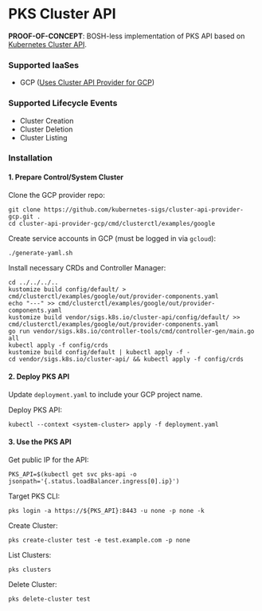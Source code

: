 # PKS Cluster API

**PROOF-OF-CONCEPT**: BOSH-less implementation of PKS API based on [Kubernetes Cluster API](https://github.com/kubernetes-sigs/cluster-api).

### Supported IaaSes
* GCP ([Uses Cluster API Provider for GCP](https://github.com/kubernetes-sigs/cluster-api-provider-gcp))

### Supported Lifecycle Events
* Cluster Creation
* Cluster Deletion
* Cluster Listing
 
### Installation

#### 1. Prepare Control/System Cluster

Clone the GCP provider repo:
```
git clone https://github.com/kubernetes-sigs/cluster-api-provider-gcp.git .
cd cluster-api-provider-gcp/cmd/clusterctl/examples/google
```

Create service accounts in GCP (must be logged in via `gcloud`):
```
./generate-yaml.sh
```

Install necessary CRDs and Controller Manager:
```
cd ../../../..
kustomize build config/default/ > cmd/clusterctl/examples/google/out/provider-components.yaml
echo "---" >> cmd/clusterctl/examples/google/out/provider-components.yaml
kustomize build vendor/sigs.k8s.io/cluster-api/config/default/ >> cmd/clusterctl/examples/google/out/provider-components.yaml
go run vendor/sigs.k8s.io/controller-tools/cmd/controller-gen/main.go all
kubectl apply -f config/crds
kustomize build config/default | kubectl apply -f -
cd vendor/sigs.k8s.io/cluster-api/ && kubectl apply -f config/crds
```

#### 2. Deploy PKS API

Update `deployment.yaml` to include your GCP project name.

Deploy PKS API:
```
kubectl --context <system-cluster> apply -f deployment.yaml
```

#### 3. Use the PKS API
Get public IP for the API:
```
PKS_API=$(kubectl get svc pks-api -o jsonpath='{.status.loadBalancer.ingress[0].ip}')
```

Target PKS CLI:
```
pks login -a https://${PKS_API}:8443 -u none -p none -k
```

Create Cluster:
```
pks create-cluster test -e test.example.com -p none
```

List Clusters:
```
pks clusters
```

Delete Cluster:
```
pks delete-cluster test
```
